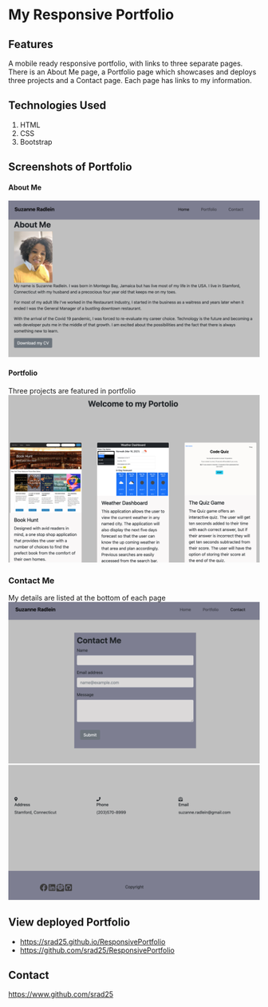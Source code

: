 # My Responsive Portfolio

## Features
A mobile ready responsive portfolio, with links to three separate pages. There is an About Me page, a Portfolio page which showcases and deploys three projects and a Contact page. Each page has links to my information.

## Technologies Used
1. HTML
2. CSS
3. Bootstrap
## Screenshots of Portfolio
#### About Me
![alt text](./assets/images/aboutMe.png "pic of Home page.")

#### Portfolio
Three projects are featured in portfolio
![alt text](./assets/images/portfolio.png "pic of end of quiz.")

### Contact Me
My details are listed at the bottom of each page
![alt text](./assets/images/contactMe.png "pic of end of quiz.")
![alt text](./assets/images/myDetails.png "pic of end of quiz.")


## View deployed Portfolio
* https://srad25.github.io/ResponsivePortfolio
* https://github.com/srad25/ResponsivePortfolio

## Contact
https://www.github.com/srad25

 
 